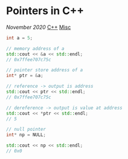 # Pointers in C++

*November 2020* [C++](programming.html#c++) [Misc](programming.html#c++-misc)

```cpp
int a = 5;

// memory address of a
std::cout << &a << std::endl;
// 0x7ffee707c75c

// pointer store address of a
int* ptr = &a;

// reference -> output is address
std::cout << ptr << std::endl;
// 0x7ffee707c75c

// dereference -> output is value at address
std::cout << *ptr << std::endl;
// 5

// null pointer
int* np = NULL;

std::cout << np << std::endl;
// 0x0
```